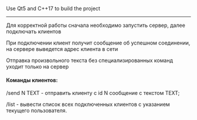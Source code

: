 Use Qt5 and C++17 to build the project
***
Для корректной работы сначала необходимо запустить сервер, далее подключать клиентов

При подключении клиент получит сообщение об успешном соединении, на сервере выведется адрес клиента в сети

Отправка произвольного текста без специализированных команд уходит только на сервер

#### Команды клиентов:

/send N TEXT - отправить клиенту с id N сообщение с текстом TEXT;

/list - вывести список всех подключенных клиентов с указанием текущего пользователя.
